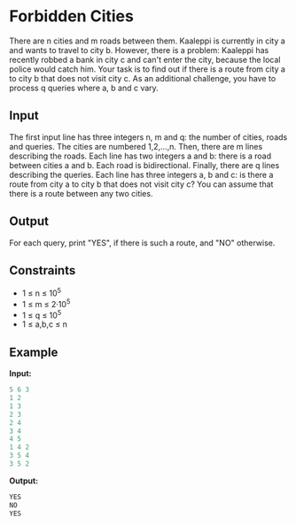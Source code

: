 # Forbidden Cities  

There are n cities and m roads between them. Kaaleppi is currently in city a and wants to travel to city b.
However, there is a problem: Kaaleppi has recently robbed a bank in city c and can't enter the city, because the local police would catch him. Your task is to find out if there is a route from city a to city b that does not visit city c.
As an additional challenge, you have to process q queries where a, b and c vary.

## Input

The first input line has three integers n, m and q: the number of cities, roads and queries. The cities are numbered 1,2,&hellip;,n.
Then, there are m lines describing the roads. Each line has two integers a and b: there is a road between cities a and b. Each road is bidirectional.
Finally, there are q lines describing the queries. Each line has three integers a, b and c: is there a route from city a to city b that does not visit city c?
You can assume that there is a route between any two cities.

## Output

For each query, print "YES", if there is such a route, and "NO" otherwise.

## Constraints

* 1 &le; n  &le; 10<sup>5</sup>
* 1 &le; m  &le; 2&middot;10<sup>5</sup>
* 1 &le; q  &le; 10<sup>5</sup>
* 1 &le; a,b,c &le; n




## Example

**Input:**
```c++
5 6 3
1 2
1 3
2 3
2 4
3 4
4 5
1 4 2
3 5 4
3 5 2
```

**Output:**
```c++
YES
NO
YES
```  
